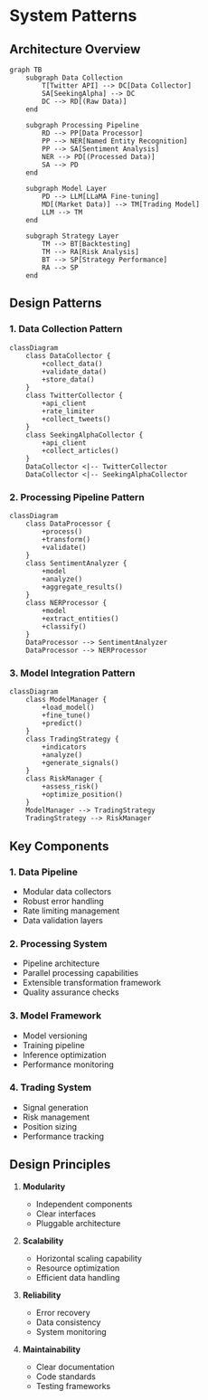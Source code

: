 # System Patterns

## Architecture Overview

```mermaid
graph TB
    subgraph Data Collection
        T[Twitter API] --> DC[Data Collector]
        SA[SeekingAlpha] --> DC
        DC --> RD[(Raw Data)]
    end
    
    subgraph Processing Pipeline
        RD --> PP[Data Processor]
        PP --> NER[Named Entity Recognition]
        PP --> SA[Sentiment Analysis]
        NER --> PD[(Processed Data)]
        SA --> PD
    end
    
    subgraph Model Layer
        PD --> LLM[LLaMA Fine-tuning]
        MD[(Market Data)] --> TM[Trading Model]
        LLM --> TM
    end
    
    subgraph Strategy Layer
        TM --> BT[Backtesting]
        TM --> RA[Risk Analysis]
        BT --> SP[Strategy Performance]
        RA --> SP
    end
```

## Design Patterns

### 1. Data Collection Pattern
```mermaid
classDiagram
    class DataCollector {
        +collect_data()
        +validate_data()
        +store_data()
    }
    class TwitterCollector {
        +api_client
        +rate_limiter
        +collect_tweets()
    }
    class SeekingAlphaCollector {
        +api_client
        +collect_articles()
    }
    DataCollector <|-- TwitterCollector
    DataCollector <|-- SeekingAlphaCollector
```

### 2. Processing Pipeline Pattern
```mermaid
classDiagram
    class DataProcessor {
        +process()
        +transform()
        +validate()
    }
    class SentimentAnalyzer {
        +model
        +analyze()
        +aggregate_results()
    }
    class NERProcessor {
        +model
        +extract_entities()
        +classify()
    }
    DataProcessor --> SentimentAnalyzer
    DataProcessor --> NERProcessor
```

### 3. Model Integration Pattern
```mermaid
classDiagram
    class ModelManager {
        +load_model()
        +fine_tune()
        +predict()
    }
    class TradingStrategy {
        +indicators
        +analyze()
        +generate_signals()
    }
    class RiskManager {
        +assess_risk()
        +optimize_position()
    }
    ModelManager --> TradingStrategy
    TradingStrategy --> RiskManager
```

## Key Components

### 1. Data Pipeline
- Modular data collectors
- Robust error handling
- Rate limiting management
- Data validation layers

### 2. Processing System
- Pipeline architecture
- Parallel processing capabilities
- Extensible transformation framework
- Quality assurance checks

### 3. Model Framework
- Model versioning
- Training pipeline
- Inference optimization
- Performance monitoring

### 4. Trading System
- Signal generation
- Risk management
- Position sizing
- Performance tracking

## Design Principles

1. **Modularity**
   - Independent components
   - Clear interfaces
   - Pluggable architecture

2. **Scalability**
   - Horizontal scaling capability
   - Resource optimization
   - Efficient data handling

3. **Reliability**
   - Error recovery
   - Data consistency
   - System monitoring

4. **Maintainability**
   - Clear documentation
   - Code standards
   - Testing frameworks
